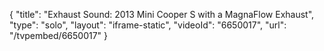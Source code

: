 {
    "title": "Exhaust Sound: 2013 Mini Cooper S with a MagnaFlow Exhaust",
    "type": "solo",
    "layout": "iframe-static",
    "videoId": "6650017",
    "url": "\/tvpembed\/6650017"
}